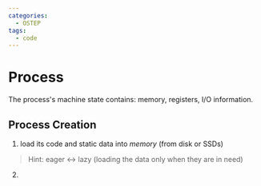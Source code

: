 ```yaml
---
categories: 
  - OSTEP
tags:
  - code
---
```

# Process

The process's machine state contains: memory, registers, I/O information.

## Process Creation
1. load its code and static data into *memory* (from disk or SSDs)  
  > Hint: eager <-> lazy (loading the data only when they are in need)
2. 
